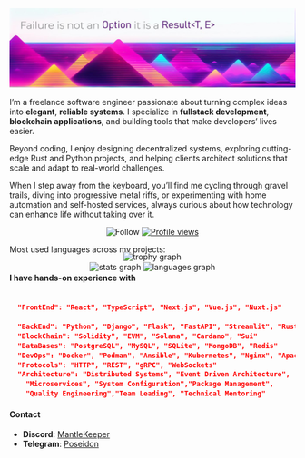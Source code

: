 
![Failure is not an Option, it is a Result<T,E>](./img/banner.jpg "Failure is not an Option it is a Result<T,E>")

I’m a freelance software engineer passionate about turning complex ideas into **elegant**, **reliable systems**. I specialize in **fullstack development**, **blockchain applications**, and building tools that make developers’ lives easier.

Beyond coding, I enjoy designing decentralized systems, exploring cutting-edge Rust and Python projects, and helping clients architect solutions that scale and adapt to real-world challenges.

When I step away from the keyboard, you’ll find me cycling through gravel trails, diving into progressive metal riffs, or experimenting with home automation and self-hosted services, always curious about how technology can enhance life without taking over it.
<div align="center">

![Follow](https://img.shields.io/github/followers/ledgerwave?label=Follow&style=flat&color=313131) [![Profile views](https://komarev.com/ghpvc/?username=ledgerwave&style=flat&color=313131&label=views&abbreviated=true)](https://github.com/ledgerwave)

</div>

<!-- Counting Dynaconf + Flasgger + Quokka starts above -->

Most used languages across my projects:

<div align="center">
  <img src="https://github-readme-stats.vercel.app/api?username=ledgerwave&hide_title=false&hide_rank=false&show_icons=true&include_all_commits=true&count_private=true&disable_animations=false&theme=dracula&locale=en&hide_border=false" height="150" alt="stats graph"  />
  <img src="https://github-readme-stats.vercel.app/api/top-langs?username=ledgerwave&locale=en&hide_title=false&layout=compact&card_width=320&langs_count=5&theme=dracula&hide_border=false" height="150" alt="languages graph"  />
</div>

<div align="center" style="margin-top: -35px;">
  <img src="https://github-profile-trophy.vercel.app?username=ledgerwave&theme=dracula&column=-1&row=1&margin-w=8&margin-h=8&no-bg=false&no-frame=false&order=4" height="150" alt="trophy graph"  />
</div>

#### I have hands-on experience with

```json

  "FrontEnd": "React", "TypeScript", "Next.js", "Vue.js", "Nuxt.js"

  "BackEnd": "Python", "Django", "Flask", "FastAPI", "Streamlit", "Rust", "Go", "Haskell"
  "BlockChain": "Solidity", "EVM", "Solana", "Cardano", "Sui"
  "BataBases": "PostgreSQL", "MySQL", "SQLite", "MongoDB", "Redis"
  "DevOps": "Docker", "Podman", "Ansible", "Kubernetes", "Nginx", "Apache", "Envoy"
  "Protocols": "HTTP", "REST", "gRPC", "WebSockets"
  "Architecture": "Distributed Systems", "Event Driven Architecture",
    "Microservices", "System Configuration","Package Management", 
    "Quality Engineering","Team Leading", "Technical Mentoring"
```

#### Contact

- **Discord**: [MantleKeeper](https://discord.com/users/555336834448752648)
- **Telegram**: [Poseidon](https://t.me/poseidon_0990)